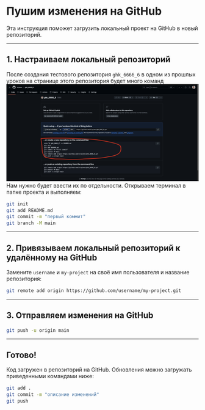 # Пушим изменения на GitHub

Эта инструкция поможет загрузить локальный проект на GitHub в новый репозиторий.

---

## 1. Настраиваем локальный репозиторий

После создания тестового репозитория `ghk_6666_6` в одном из прошлых уроков на странице этого репозитория будет много команд
![Пушим](assets/pushing.png)
Нам нужно будет ввести их по отдельности. Открываем терминал в папке проекта и выполняем:

```bash
git init
git add README.md
git commit -m "первый коммит"
git branch -M main
```

---

## 2. Привязываем локальный репозиторий к удалённому на GitHub

Замените `username` и `my-project` на своё имя пользователя и название репозитория:

```bash
git remote add origin https://github.com/username/my-project.git
```

---

## 3. Отправляем изменения на GitHub

```bash
git push -u origin main
```

---

## Готово!

Код загружен в репозиторий на GitHub. Обновления можно загружать приведенными командами ниже:

```bash
git add .
git commit -m "описание изменений"
git push
```

